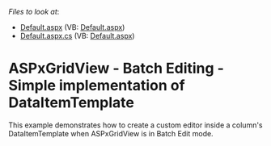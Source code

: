 <!-- default file list -->
*Files to look at*:

* [Default.aspx](./CS/Default.aspx) (VB: [Default.aspx](./VB/Default.aspx))
* [Default.aspx.cs](./CS/Default.aspx.cs) (VB: [Default.aspx](./VB/Default.aspx))
<!-- default file list end -->
# ASPxGridView - Batch Editing - Simple implementation of DataItemTemplate


<p>This example demonstrates how to create a custom editor inside a column's DataItemTemplate when ASPxGridView is in Batch Edit mode.</p>

<br/>


